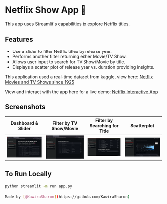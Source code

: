 # Netflix Show App 🍿

This app uses Streamlit's capabilities to explore Netflix titles.

## Features
- Use a slider to filter Netflix titles by release year.
- Performs another filter returning either Movie/TV Show.
- Allows user input to search for TV Show/Movie by title.
- Displays a scatter plot of release year vs. duration providing insights.

This application used a real-time dataset from kaggle, view here:
[Netflix Movies and TV Shows since 1925](https://www.kaggle.com/datasets/shivamb/netflix-shows)

View and interact with the app here for a live demo:
[Netflix Interactive App](https://netflix-show-app-pgnoayvy4wx8yqk5ge6bxt.streamlit.app/)


## Screenshots
| Dashboard & Slider | Filter by TV Show/Movie | Filter by Searching for Title | Scatterplot|
|--------------------|-------------------------|-------------------------------|--------------|
![Dashboard and slider](./screenshots/app_dashboard.png) | ![Filter by TV Show/Movie](./screenshots/filter_by_show.png) | ![Filter by title](./screenshots/filter_by_title.png) | ![Scatterplot to visualize](./screenshots/scatterplot.png)

## To Run Locally
```bash
python streamlit -m run app.py

Made by [@KawiraSharon](https://github.com/KawiraSharon)